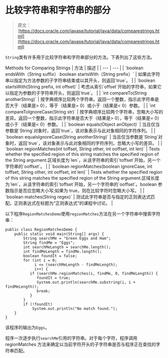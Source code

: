 # 比较字符串和字符串的部分

> 原文： [https://docs.oracle.com/javase/tutorial/java/data/comparestrings.html](https://docs.oracle.com/javase/tutorial/java/data/comparestrings.html)

`String`类有许多用于比较字符串和字符串部分的方法。下表列出了这些方法。

<caption style="font-weight: bold">Methods for Comparing Strings</caption>
| 方法 | 描述 |
| --- | --- |
| `boolean endsWith（String suffix）
boolean startsWith（String prefix）` | 如果此字符串以指定为方法参数的子字符串结束或以其开头，则返回`true`。 |
| `boolean startsWith(String prefix, int offset)` | 考虑从索引`offset`开始的字符串，如果它以指定为参数的子字符串开头，则返回`true`。 |
| `int compareTo(String anotherString)` | 按字典顺序比较两个字符串。返回一个整数，指示此字符串是否大于（结果是&gt; 0），等于（结果是= 0）或小于（结果是&lt; 0）参数。 |
| `int compareToIgnoreCase(String str)` | 按字典顺序比较两个字符串，忽略大小写的差异。返回一个整数，指示此字符串是否大于（结果是&gt; 0），等于（结果是= 0）或小于（结果是&lt; 0）参数。 |
| `boolean equals(Object anObject)` | 当且仅当参数是`String`对象时，返回`true`，该对象表示与此对象相同的字符序列。 |
| `boolean equalsIgnoreCase(String anotherString)` | 当且仅当参数是`String`对象时，返回`true`，该对象表示与此对象相同的字符序列，忽略大小写的差异。 |
| `boolean regionMatches(int toffset, String other, int ooffset, int len)` | Tests whether the specified region of this string matches the specified region of the String argument.区域长度为`len`，从该字符串的索引`toffset`开始，另一个字符串的`ooffset`。 |
| `boolean regionMatches(boolean ignoreCase, int toffset, String other, int ooffset, int len)` | Tests whether the specified region of this string matches the specified region of the String argument.区域长度为`len`，从该字符串的索引`toffset`开始，另一个字符串的`ooffset`。boolean 参数指示是否应忽略大小写;如果为 true，则在比较字符时忽略大小写。 |
| `boolean matches(String regex)` | 测试此字符串是否与指定的正则表达式匹配。正则表达式在标题为“正则表达式”的课程中讨论。 |

以下程序`RegionMatchesDemo`使用`regionMatches`方法在另一个字符串中搜索字符串：

```
public class RegionMatchesDemo {
    public static void main(String[] args) {
        String searchMe = "Green Eggs and Ham";
        String findMe = "Eggs";
        int searchMeLength = searchMe.length();
        int findMeLength = findMe.length();
        boolean foundIt = false;
        for (int i = 0; 
             i <= (searchMeLength - findMeLength);
             i++) {
           if (searchMe.regionMatches(i, findMe, 0, findMeLength)) {
              foundIt = true;
              System.out.println(searchMe.substring(i, i + findMeLength));
              break;
           }
        }
        if (!foundIt)
            System.out.println("No match found.");
    }
}

```

该程序的输出为`Eggs`。

程序一次逐步执行`searchMe`引用的字符串。对于每个字符，程序调用 regionMatches 方法来确定以当前字符开头的子字符串是否与程序正在查找的字符串匹配。